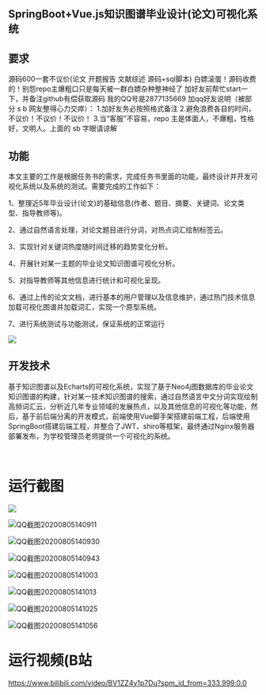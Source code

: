 ## SpringBoot+Vue.js知识图谱毕业设计(论文)可视化系统

## 要求
源码600一套不议价(论文 开题报告  文献综述  源码+sql脚本)
白嫖滚蛋！源码收费的！别怨repo主爆粗口只是每天被一群白嫖杂种整神经了
加好友前帮忙start一下，并备注github有偿获取源码
我的QQ号是2877135669
加qq好友说明（被部分 s b 网友整得心力交瘁）：
    1.加好友务必按照格式备注
    2.避免浪费各自的时间，不议价！不议价！不议价！
    3.当“客服”不容易，repo 主是体面人，不爆粗，性格好，文明人。上面的 sb 字眼请谅解
    

## 功能
本文主要的工作是根据任务书的需求，完成任务书里面的功能，最终设计并开发可视化系统以及系统的测试。需要完成的工作如下：

1、整理近5年毕业设计(论文)的基础信息(作者、题目、摘要、关键词、论文类型、指导教师等)。

2、通过自然语言处理，对论文题目进行分词，对热点词汇绘制标签云。

3、实现针对关键词热度随时间迁移的趋势变化分析。

4、开展针对某一主题的毕业论文知识图谱可视化分析。

5、对指导教师等其他信息进行统计和可视化呈现。

6、通过上传的论文文档，进行基本的用户管理以及信息维护，通过热门技术信息加载可视化图谱并加载词汇，实现一个原型系统。

7、进行系统测试与功能测试，保证系统的正常运行

![](F:\bysj2022\SpringBoot+Vue.js知识图谱毕业设计(论文)可视化系统\图片1.png)

## 开发技术

基于知识图谱以及Echarts的可视化系统，实现了基于Neo4j图数据库的毕业论文知识图谱的构建，针对某一技术知识图谱的搜索，通过自然语言中文分词实现绘制高频词汇云，分析近几年专业领域的发展热点，以及其他信息的可视化等功能，然后，基于前后端分离的开发模式，前端使用Vue脚手架搭建前端工程，后端使用SpringBoot搭建后端工程，并整合了JWT、shiro等框架，最终通过Nginx服务器部署发布，为学校管理员老师提供一个可视化的系统。




​	

# 运行截图


![](F:\bysj2022\SpringBoot+Vue.js知识图谱毕业设计(论文)可视化系统\QQ截图20200805140901.png)

![QQ截图20200805140911](F:\bysj2022\SpringBoot+Vue.js知识图谱毕业设计(论文)可视化系统\QQ截图20200805140911.png)

![QQ截图20200805140930](F:\bysj2022\SpringBoot+Vue.js知识图谱毕业设计(论文)可视化系统\QQ截图20200805140930.png)

![QQ截图20200805140943](F:\bysj2022\SpringBoot+Vue.js知识图谱毕业设计(论文)可视化系统\QQ截图20200805140943.png)

![QQ截图20200805141003](F:\bysj2022\SpringBoot+Vue.js知识图谱毕业设计(论文)可视化系统\QQ截图20200805141003.png)

![QQ截图20200805141013](F:\bysj2022\SpringBoot+Vue.js知识图谱毕业设计(论文)可视化系统\QQ截图20200805141013.png)

![QQ截图20200805141025](F:\bysj2022\SpringBoot+Vue.js知识图谱毕业设计(论文)可视化系统\QQ截图20200805141025.png)

![QQ截图20200805141056](F:\bysj2022\SpringBoot+Vue.js知识图谱毕业设计(论文)可视化系统\QQ截图20200805141056.png)

# 运行视频(B站
https://www.bilibili.com/video/BV1ZZ4y1p7Du?spm_id_from=333.999.0.0






